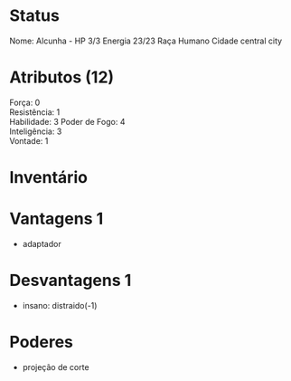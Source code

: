 # Status
Nome: 
Alcunha - 
HP 3/3 
Energia 23/23
Raça Humano 
Cidade central city

# Atributos (12)
Força: 0  
Resistência: 1   
Habilidade: 3
Poder de Fogo: 4   
Inteligência: 3  
Vontade: 1  

# Inventário  

# Vantagens 1
- adaptador

# Desvantagens 1
- insano: distraido(-1)

# Poderes
- projeção de corte
